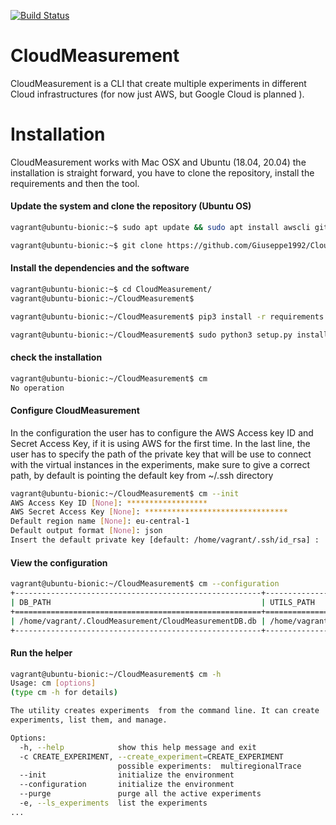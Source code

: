 [![Build Status](https://travis-ci.org/Giuseppe1992/CloudMeasurement.svg?branch=master)](https://travis-ci.org/Giuseppe1992/CloudMeasurement)

# CloudMeasurement
CloudMeasurement is a CLI that create multiple experiments in different Cloud infrastructures
(for now just AWS, but Google Cloud is planned ).

# Installation

CloudMeasurement works with Mac OSX and Ubuntu (18.04, 20.04) the installation is straight forward, you have to clone 
the repository, install the requirements and then the tool.

#### Update the system and clone the repository (Ubuntu OS)
```bash
vagrant@ubuntu-bionic:~$ sudo apt update && sudo apt install awscli git python3-pip -y

vagrant@ubuntu-bionic:~$ git clone https://github.com/Giuseppe1992/CloudMeasurement.git


```

#### Install the dependencies and the software
```bash
vagrant@ubuntu-bionic:~$ cd CloudMeasurement/
vagrant@ubuntu-bionic:~/CloudMeasurement$ 

vagrant@ubuntu-bionic:~/CloudMeasurement$ pip3 install -r requirements.txt 

vagrant@ubuntu-bionic:~/CloudMeasurement$ sudo python3 setup.py install
```

#### check the installation

```bash
vagrant@ubuntu-bionic:~/CloudMeasurement$ cm 
No operation
```

#### Configure CloudMeasurement
In the configuration the user has to configure the AWS Access key ID and Secret Access Key, if it is using AWS for the
first time.
In the last line, the user has to specify the path of the private key that will be use to connect with the virtual
 instances in the experiments, make sure to give a correct path,  by default is pointing the default key from ~/.ssh
 directory

```bash
vagrant@ubuntu-bionic:~/CloudMeasurement$ cm --init
AWS Access Key ID [None]: ******************
AWS Secret Access Key [None]: ********************************
Default region name [None]: eu-central-1
Default output format [None]: json
Insert the default private key [default: /home/vagrant/.ssh/id_rsa] : 

```

#### View the configuration

```bash
vagrant@ubuntu-bionic:~/CloudMeasurement$ cm --configuration
+-------------------------------------------------------+---------------------------------+---------------------------+
| DB_PATH                                               | UTILS_PATH                      | PRIVATE_KEY_PATH          |
+=======================================================+=================================+===========================+
| /home/vagrant/.CloudMeasurement/CloudMeasurementDB.db | /home/vagrant/.CloudMeasurement | /home/vagrant/.ssh/id_rsa |
+-------------------------------------------------------+---------------------------------+---------------------------+

```

#### Run the helper

```bash
vagrant@ubuntu-bionic:~/CloudMeasurement$ cm -h
Usage: cm [options]
(type cm -h for details)

The utility creates experiments  from the command line. It can create
experiments, list them, and manage.

Options:
  -h, --help            show this help message and exit
  -c CREATE_EXPERIMENT, --create_experiment=CREATE_EXPERIMENT
                        possible experiments:  multiregionalTrace
  --init                initialize the environment
  --configuration       initialize the environment
  --purge               purge all the active experiments
  -e, --ls_experiments  list the experiments
...

```


